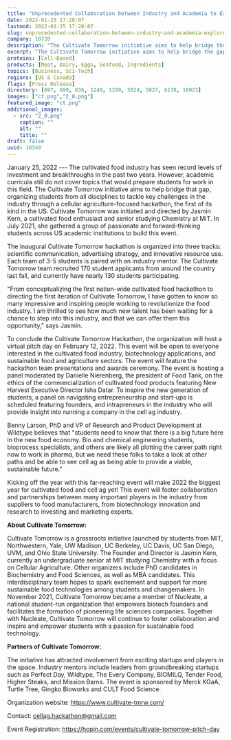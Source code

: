 ```yaml
---
title: "Unprecedented Collaboration between Industry and Academia to Explore the Future of Cell Ag"
date: 2022-01-25 17:28:07
lastmod: 2022-01-25 17:28:07
slug: unprecedented-collaboration-between-industry-and-academia-explore-future-cell-ag
company: 10728
description: "The Cultivate Tomorrow initiative aims to help bridge the gap between industry and academia, organizing students from all disciplines to tackle key challenges through a cellular agriculture-focused hackathon. To conclude the hackathon, the organization will host a virtual pitch day on February 12, 2022 open to everyone interested in the cultivated food industry, biotechnology applications, and sustainable food and agriculture sectors."
excerpt: "The Cultivate Tomorrow initiative aims to help bridge the gap between industry and academia, organizing students from all disciplines to tackle key challenges through a cellular agriculture-focused hackathon. To conclude the hackathon, the organization will host a virtual pitch day on February 12, 2022 open to everyone interested in the cultivated food industry, biotechnology applications, and sustainable food and agriculture sectors."
proteins: [Cell-Based]
products: [Meat, Dairy, Eggs, Seafood, Ingredients]
topics: [Business, Sci-Tech]
regions: [US & Canada]
flags: [Press Release]
directory: [697, 699, 836, 1249, 1299, 5824, 5827, 6178, 10023]
images: ["ct.png","2_0.png"]
featured_image: "ct.png"
additional_images:
  - src: "2_0.png"
    caption: ""
    alt: ""
    title: ""
draft: false
uuid: 10340
---
```

January 25, 2022 --- The cultivated food industry has seen record levels
of investment and breakthroughs in the past two years. However, academic
curricula still do not cover topics that would prepare students for work
in this field. The Cultivate Tomorrow initiative aims to help bridge
that gap, organizing students from all disciplines to tackle key
challenges in the industry through a cellular agriculture-focused
hackathon, the first of its kind in the US. Cultivate Tomorrow was
initiated and directed by Jasmin Kern, a cultivated food enthusiast and
senior studying Chemistry at MIT. In July 2021, she gathered a group of
passionate and forward-thinking students across US academic institutions
to build this event.

The inaugural Cultivate Tomorrow hackathon is organized into three
tracks: scientific communication, advertising strategy, and innovative
resource use. Each team of 3-5 students is paired with an industry
mentor. The Cultivate Tomorrow team recruited 170 student applicants
from around the country last fall, and currently have nearly 130
students participating.

"From conceptualizing the first nation-wide cultivated food hackathon to
directing the first iteration of Cultivate Tomorrow, I have gotten to
know so many impressive and inspiring people working to revolutionize
the food industry. I am thrilled to see how much new talent has been
waiting for a chance to step into this industry, and that we can offer
them this opportunity," says Jasmin. 

To conclude the Cultivate Tomorrow Hackathon, the organization will host
a virtual pitch day on February 12, 2022. This event will be open to
everyone interested in the cultivated food industry, biotechnology
applications, and sustainable food and agriculture sectors. The event
will feature the hackathon team presentations and awards ceremony. The
event is hosting a panel moderated by Danielle Nierenberg, the president
of Food Tank, on the ethics of the commercialization of cultivated food
products featuring New Harvest Executive Director Isha Datar. To inspire
the new generation of students, a panel on navigating entrepreneurship
and start-ups is scheduled featuring founders, and intrapreneurs in the
industry who will provide insight into running a company in the cell ag
industry.

Benny Larson, PhD and VP of Research and Product Development at Wildtype
believes that "students need to know that there is a big future here in
the new food economy. Bio and chemical engineering students, bioprocess
specialists, and others are likely all plotting the career path right
now to work in pharma, but we need these folks to take a look at other
paths and be able to see cell ag as being able to provide a viable,
sustainable future."

Kicking off the year with this far-reaching event will make 2022 the
biggest year for cultivated food and cell ag yet! This event will foster
collaboration and partnerships between many important players in the
industry from suppliers to food manufacturers, from biotechnology
innovation and research to investing and marketing experts.

**About Cultivate Tomorrow:**

Cultivate Tomorrow is a grassroots initiative launched by students from
MIT, Northwestern, Yale, UW Madison, UC Berkeley, UC Davis, UC San
Diego, UVM, and Ohio State University. The Founder and Director is
Jasmin Kern, currently an undergraduate senior at MIT studying Chemistry
with a focus on Cellular Agriculture. Other organizers include PhD
candidates in Biochemistry and Food Sciences, as well as MBA candidates.
This interdisciplinary team hopes to spark excitement and support for
more sustainable food technologies among students and changemakers. In
November 2021, Cultivate Tomorrow became a member of Nucleate, a
national student-run organization that empowers biotech founders and
facilitates the formation of pioneering life sciences companies.
Together with Nucleate, Cultivate Tomorrow will continue to foster
collaboration and inspire and empower students with a passion for
sustainable food technology.

**Partners of Cultivate Tomorrow:**

The initiative has attracted involvement from exciting startups and
players in the space. Industry mentors include leaders from
groundbreaking startups such as Perfect Day, Wildtype, The Every
Company, BIOMILQ, Tender Food, Higher Steaks, and Mission Barns. The
event is sponsored by Merck KGaA, Turtle Tree, Gingko Bioworks and CULT
Food Science.

Organization website: <https://www.cultivate-tmrw.com/>

Contact: <cellag.hackathon@gmail.com> 

Event Registration:
<https://hopin.com/events/cultivate-tomorrow-pitch-day> 
